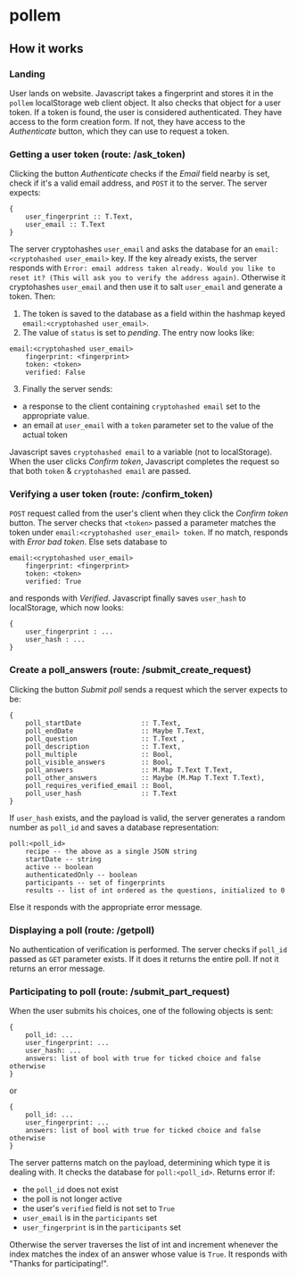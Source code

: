 # pollem

## How it works

### Landing
User lands on website. Javascript takes a fingerprint and stores it in the `pollem` localStorage web client object. It also checks that object for a user token. If a token is found, the user is considered authenticated. They have access to the form creation form. If not, they have access to the _Authenticate_ button, which they can use to request a token.
### Getting a user token (route: /ask_token)
Clicking the button _Authenticate_ checks if the _Email_ field nearby is set, check if it's a valid email address, and `POST` it to the server. The server expects:
```
{
    user_fingerprint :: T.Text,
    user_email :: T.Text
}
```
The server cryptohashes `user_email` and asks the database for an `email:<cryptohashed user_email>` key. If the key already exists, the server responds with `Error: email address taken already. Would you like to reset it? (This will ask you to verify the address again)`. Otherwise it cryptohashes `user_email` and then use it to salt `user_email` and generate a token. Then:
1. The token is saved to the database as a field within the hashmap keyed `email:<cryptohashed user_email>`.
2. The value of `status` is set to _pending_. The entry now looks like:
```
email:<cryptohashed user_email>
    fingerprint: <fingerprint>
    token: <token>
    verified: False
```
3. Finally the server sends: 
* a response to the client containing `cryptohashed email` set to the appropriate value. 
* an email at `user_email` with a `token` parameter set to the value of the actual token

Javascript saves `cryptohashed email` to a variable (not to localStorage). When the user clicks _Confirm token_, Javascript completes the request so that both `token` & `cryptohashed email` are passed.

### Verifying a user token (route: /confirm_token)
`POST` request called from the user's client when they click the _Confirm token_ button. The server checks that `<token>` passed a parameter matches the token under `email:<cryptohashed user_email> token`. If no match, responds with _Error bad token_. Else sets database to
```
email:<cryptohashed user_email>
    fingerprint: <fingerprint>
    token: <token>
    verified: True
```
and responds with _Verified_. Javascript finally saves `user_hash` to localStorage, which now looks:
```
{
    user_fingerprint : ...
    user_hash : ...
}
```
### Create a poll_answers (route: /submit_create_request)
Clicking the button _Submit poll_ sends a request which the server expects to be:
```
{
    poll_startDate               :: T.Text,
    poll_endDate                 :: Maybe T.Text,
    poll_question                :: T.Text ,
    poll_description             :: T.Text,
    poll_multiple                :: Bool,
    poll_visible_answers         :: Bool,
    poll_answers                 :: M.Map T.Text T.Text,
    poll_other_answers           :: Maybe (M.Map T.Text T.Text),
    poll_requires_verified_email :: Bool,
    poll_user_hash               :: T.Text
}
```
If `user_hash` exists, and the payload is valid, the server generates a random number as `poll_id` and saves a database representation:
```
poll:<poll_id>
    recipe -- the above as a single JSON string
    startDate -- string
    active -- boolean
    authenticatedOnly -- boolean
    participants -- set of fingerprints
    results -- list of int ordered as the questions, initialized to 0
```
Else it responds with the appropriate error message.

### Displaying a poll (route: /getpoll)
No authentication of verification is performed. The server checks if `poll_id` passed as `GET` parameter exists. If it does it returns the entire poll. If not it returns an error message.

### Participating to poll (route: /submit_part_request)
When the user submits his choices, one of the following objects is sent:
```
{
    poll_id: ...
    user_fingerprint: ...
    user_hash: ...
    answers: list of bool with true for ticked choice and false otherwise
}
```
or
```
{
    poll_id: ...
    user_fingerprint: ...
    answers: list of bool with true for ticked choice and false otherwise
}
```
The server patterns match on the payload, determining which type it is dealing with. It checks the database for `poll:<poll_id>`. Returns error if:
* the `poll_id` does not exist
* the poll is not longer active
* the user's `verified` field is not set to `True`
* `user_email` is in the `participants` set
* `user_fingerprint` is in the `participants` set

Otherwise the server traverses the list of int and increment whenever the index matches the index of an answer whose value is `True`. It responds with "Thanks for participating!".
